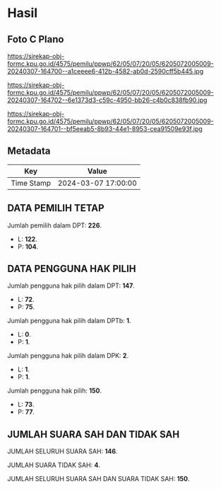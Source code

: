 # Hasil

## Foto C Plano

https://sirekap-obj-formc.kpu.go.id/4575/pemilu/ppwp/62/05/07/20/05/6205072005009-20240307-164700--a1ceeee6-412b-4582-ab0d-2590cff5b445.jpg

https://sirekap-obj-formc.kpu.go.id/4575/pemilu/ppwp/62/05/07/20/05/6205072005009-20240307-164702--6e1373d3-c59c-4950-bb26-c4b0c838fb90.jpg

https://sirekap-obj-formc.kpu.go.id/4575/pemilu/ppwp/62/05/07/20/05/6205072005009-20240307-164701--bf5eeab5-8b93-44e1-8953-cea91509e93f.jpg


## Metadata

| Key        | Value               |
| ---------- | ------------------- |
| Time Stamp | 2024-03-07 17:00:00 |


## DATA PEMILIH TETAP

Jumlah pemilih dalam DPT: **226**.
 * L: **122**.
 * P: **104**.

## DATA PENGGUNA HAK PILIH

Jumlah pengguna hak pilih dalam DPT: **147**.
 * L: **72**.
 * P: **75**.

Jumlah pengguna hak pilih dalam DPTb: **1**.
 * L: **0**.
 * P: **1**.

Jumlah pengguna hak pilih dalam DPK: **2**.
 * L: **1**.
 * P: **1**.

Jumlah pengguna hak pilih: **150**.
 * L: **73**.
 * P: **77**.

## JUMLAH SUARA SAH DAN TIDAK SAH

JUMLAH SELURUH SUARA SAH: **146**.

JUMLAH SUARA TIDAK SAH: **4**.

JUMLAH SELURUH SUARA SAH DAN SUARA TIDAK SAH: **150**.


